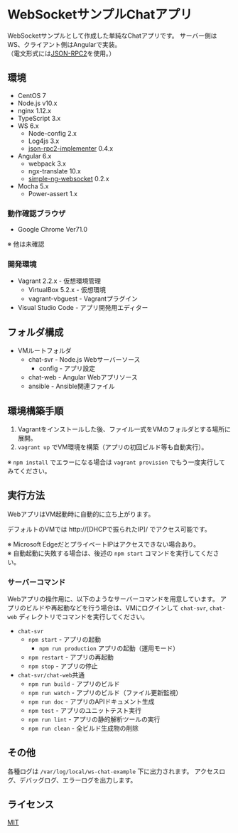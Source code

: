 # WebSocketサンプルChatアプリ

WebSocketサンプルとして作成した単純なChatアプリです。
サーバー側はWS、クライアント側はAngularで実装。  
（電文形式には[JSON-RPC2](http://www.jsonrpc.org/specification)を使用。）

## 環境
* CentOS 7
* Node.js v10.x
* nginx 1.12.x
* TypeScript 3.x
* WS 6.x
    * Node-config 2.x
    * Log4js 3.x
    * [json-rpc2-implementer](https://github.com/ktanakaj/json-rpc2-implementer) 0.4.x
* Angular 6.x
    * webpack 3.x
    * ngx-translate 10.x
    * [simple-ng-websocket](https://github.com/ktanakaj/simple-ng-websocket) 0.2.x
* Mocha 5.x
    * Power-assert 1.x

### 動作確認ブラウザ
* Google Chrome Ver71.0

※ 他は未確認

### 開発環境
* Vagrant 2.2.x - 仮想環境管理
    * VirtualBox 5.2.x - 仮想環境
    * vagrant-vbguest - Vagrantプラグイン
* Visual Studio Code - アプリ開発用エディター

## フォルダ構成
* VMルートフォルダ
    * chat-svr - Node.js Webサーバーソース
        * config - アプリ設定
    * chat-web - Angular Webアプリソース
    * ansible - Ansible関連ファイル

## 環境構築手順
1. Vagrantをインストールした後、ファイル一式をVMのフォルダとする場所に展開。
2. `vagrant up` でVM環境を構築（アプリの初回ビルド等も自動実行）。

※ `npm install` でエラーになる場合は `vagrant provision` でもう一度実行してみてください。

## 実行方法
WebアプリはVM起動時に自動的に立ち上がります。

デフォルトのVMでは http://[DHCPで振られたIP]/ でアクセス可能です。

※ Microsoft EdgeだとプライベートIPはアクセスできない場合あり。  
※ 自動起動に失敗する場合は、後述の `npm start` コマンドを実行してください。

### サーバーコマンド
Webアプリの操作用に、以下のようなサーバーコマンドを用意しています。
アプリのビルドや再起動などを行う場合は、VMにログインして `chat-svr`, `chat-web` ディレクトリでコマンドを実行してください。

* `chat-svr`
    * `npm start` - アプリの起動
        * `npm run production` アプリの起動（運用モード）
    * `npm restart` - アプリの再起動
    * `npm stop` - アプリの停止
* `chat-svr/chat-web`共通
    * `npm run build` - アプリのビルド
    * `npm run watch` - アプリのビルド（ファイル更新監視）
    * `npm run doc` - アプリのAPIドキュメント生成
    * `npm test` - アプリのユニットテスト実行
    * `npm run lint` - アプリの静的解析ツールの実行
    * `npm run clean` - 全ビルド生成物の削除

## その他
各種ログは `/var/log/local/ws-chat-example` 下に出力されます。
アクセスログ、デバッグログ、エラーログを出力します。

## ライセンス
[MIT](https://github.com/ktanakaj/ws-chat-example/blob/master/LICENSE)
